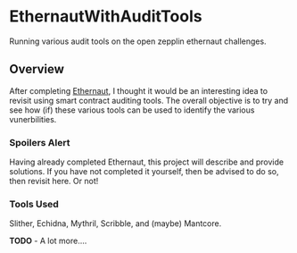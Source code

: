 # EthernautWithAuditTools
Running various audit tools on the open zepplin ethernaut challenges.

## Overview
After completing [Ethernaut](https://ethernaut.openzeppelin.com/), I thought it would be an interesting idea to
revisit using smart contract auditing tools.
The overall objective is to try and see how (if) these various tools can
be used to identify the various vunerbilities.

### Spoilers Alert
Having already completed Ethernaut, this project will describe and provide solutions.
If you have not completed it yourself, then be advised to do so, then
revisit here. Or not!

### Tools Used
Slither, Echidna, Mythril, Scribble, and (maybe) Mantcore.

__TODO__ - A lot more....

